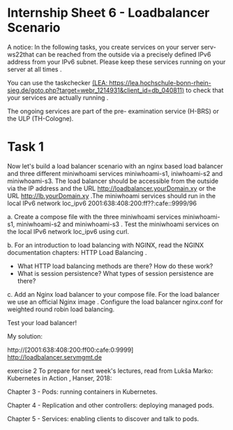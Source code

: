 # Internship Sheet 6 - Loadbalancer Scenario
A notice:
In the following tasks, you create services on your server serv-ws22that can be reached from the outside via a precisely defined IPv6 address from your IPv6 subnet. Please keep these services running on your server at all times .

You can use the taskchecker [(LEA: https://lea.hochschule-bonn-rhein-sieg.de/goto.php?target=webr_1214931&client_id=db_040811)](http://[2001:638:408:200:ff00:cafe:0:beaf]:8080/) to check that your services are actually running .

The ongoing services are part of the pre- examination service (H-BRS) or the ULP (TH-Cologne).

 

# Task 1
Now let's build a load balancer scenario with an nginx based load balancer and three different miniwhoami services miniwhoami-s1, iniwhoami-s2 and miniwhoami-s3. The load balancer should be accessible from the outside via the IP address and the URL http://loadbalancer.yourDomain.xy or the URL http://lb.yourDomain.xy .The miniwhoami services should run in the local IPv6 network loc_ipv6 2001:638:408:200:ff??:cafe::9999/96

a. Create a compose file with the three miniwhoami services miniwhoami-s1, miniwhoami-s2 and miniwhoami-s3 . Test the miniwhoami services on the local IPv6 network loc_ipv6 using curl.

b. For an introduction to load balancing with NGINX, read the NGINX documentation chapters: HTTP Load Balancing .
- What HTTP load balancing methods are there? How do these work?
- What is session persistence? What types of session persistence are there?

c. Add an Nginx load balancer to your compose file.  For the load balancer we use an  official Nginx  image .  Configure the load balancer  nginx.conf for weighted round robin load balancing. 

Test your load balancer!

My solution:

http://[2001:638:408:200:ff00:cafe:0:9999]
http://loadbalancer.servmgmt.de
 

exercise 2
To prepare for next week's lectures, read from Lukša Marko:  Kubernetes in Action , Hanser, 2018:

Chapter 3 - Pods: running containers in Kubernetes.

Chapter 4 - Replication and other controllers: deploying managed pods.

Chapter 5 - Services: enabling clients to discover and talk to pods.
